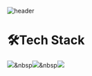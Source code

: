 ![header](https://capsule-render.vercel.app/api?type=venom&text=robam's%20github&fontColor=7fffd4)

# 🛠️Tech Stack
<img src="https://img.shields.io/badge/react-20232a.svg?style=for-the-badge&logo=react&logoColor=61DAFB" />&nbsp<img src="https://img.shields.io/badge/javascript-F7DF1E.svg?style=for-the-badge&logo=javascript&logoColor=20232a" />&nbsp<img src="https://img.shields.io/badge/javascript-F7DF1E.svg?style=for-the-badge&logo=jquery&logoColor=#0769AD" />
